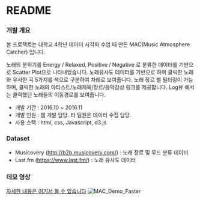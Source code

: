 # README #

### 개발 개요 ###

본 프로젝트는 대학교 4학년 데이터 시각화 수업 때 만든 MAC(Music Atmosphere Catcher) 입니다.

노래의 분위기를 Energy / Relaxed, Positive / Negative 로 분류한 데이터를 기반으로 Scatter Plot으로 나타내었습니다.
노래유사도 데이터를 기반으로 하여 클릭한 노래와 유사한 곡 5가지를 색으로 구분하여 차례로 보여줍니다.
노래 장르 별 필터링이 가능하며, 클릭한 노래의 아티스트/노래제목/장르/음악감상 링크를 제공합니다.
Log뷰 에서는 클릭했던 노래들의 이동경로를 보여줍니다.

* 개발 기간 : 2016.10 ~ 2016.11
* 개발 인원 : 웹 개발 담당. 타 팀원은 데이터 수집 담당.
* 사용 스택 : html, css, Javascript, d3.js

### Dataset ###

* Musicovery (http://b2b.musicovery.com/) : 노래 장르 및 무드 분류 데이터
* Last.fm (https://www.last.fm/) : 노래 유사도 데이터

### 데모 영상 ###
[자세한 내용은 여기서 볼 수 있습니다](https://github.com/juyoung0/MAC/blob/dc267feb0bf3e506024b871e6e024d8cb4a2176b/doc/MAC_Project.pdf)
![MAC_Demo_Faster](https://user-images.githubusercontent.com/8486747/128325494-cf69b5fd-56d3-476a-8546-2ff191a3cbf5.gif)

